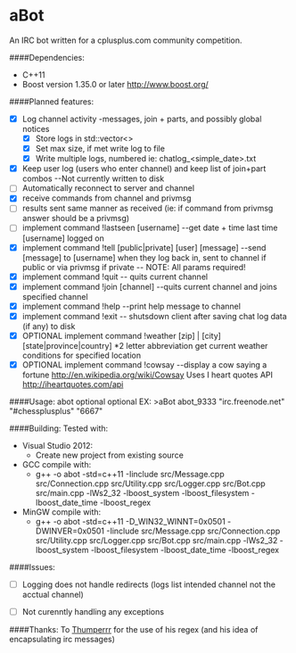 aBot
====

An IRC bot written for a cplusplus.com community competition.

####Dependencies:

- C++11
- Boost version 1.35.0 or later http://www.boost.org/
    

####Planned features:

- [x] Log channel activity -messages, join + parts, and possibly global notices
    - [x] Store logs in std::vector<>
    - [x] Set max size, if met write log to file
    - [x] Write multiple logs, numbered ie: chatlog_<simple_date>.txt
- [x] Keep user log (users who enter channel) and keep list of join+part combos --Not currently written to disk
- [ ] Automatically reconnect to server and channel
- [x] receive commands from channel and privmsg
- [ ] results sent same manner as received (ie: if command from privmsg answer should be a privmsg)
- [ ] implement command !lastseen [username] --get date + time last time [username] logged on
- [x] implement command !tell [public|private] [user] [message] --send [message] to [username] when they log back in, 
      sent to channel if public or via privmsg if private -- NOTE: All params required!
- [x] implement command !quit -- quits current channel
- [x] implement command !join [channel] --quits current channel and joins specified channel
- [x] implement command !help --print help message to channel
- [x] implement command !exit -- shutsdown client after saving chat log data (if any) to disk
- [x] OPTIONAL implement command !weather [zip] | [city] [state|province|country] *2 letter abbreviation
      get current weather conditions for specified location
- [x] OPTIONAL implement command !cowsay --display a cow saying a fortune  http://en.wikipedia.org/wiki/Cowsay
      Uses I heart quotes API http://iheartquotes.com/api

####Usage:
    abot <nick> <server> <channel>optional <port>optional
    EX: >aBot abot_9333 "irc.freenode.net" "#chessplusplus" "6667"


####Building:
Tested with:
- Visual Studio 2012:
    - Create new project from existing source
- GCC compile with:
    - g++ -o abot -std=c++11 -Iinclude src/Message.cpp src/Connection.cpp src/Utility.cpp src/Logger.cpp src/Bot.cpp src/main.cpp -lWs2_32 -lboost_system -lboost_filesystem -lboost_date_time -lboost_regex
- MinGW compile with:
    - g++ -o abot -std=c++11 -D_WIN32_WINNT=0x0501 -DWINVER=0x0501 -Iinclude src/Message.cpp src/Connection.cpp src/Utility.cpp src/Logger.cpp src/Bot.cpp src/main.cpp -lWs2_32 -lboost_system -lboost_filesystem -lboost_date_time -lboost_regex

####Issues:

- [ ] Logging does not handle redirects (logs list intended channel not the acctual channel)
- [ ] Not curenntly handling any exceptions

 
####Thanks:
To [Thumperrr](https://github.com/Thumperrr) for the use of his regex (and his idea of encapsulating irc messages)
